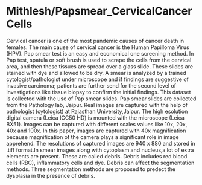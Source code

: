 # Mithlesh/Papsmear_CervicalCancerCells
Cervical cancer is one of the most pandemic causes of cancer death in females. The main cause of cervical cancer is the Human Papilloma Virus (HPV). Pap smear test is an easy and economical one screening method. In Pap test, spatula or soft brush is used to scrape the cells from the cervical area, and then these tissues are spread over a glass slide. These slides are stained with dye and allowed to be dry. A smear is analyzed by a trained cytologist/pathologist under microscope and if findings are suggestive of invasive carcinoma; patients are further send for the second level of investigations like tissue biopsy to confirm the initial findings. This dataset is collected with the use of Pap smear slides. Pap smear slides are collected from the Pathology lab, Jaipur. Real images are captured with the help of pathologist (cytologist) at Rajasthan University,Jaipur. The high esolution digital camera (Leica ICC50 HD) is mounted with the microscope (Leica BX51). Images can be captured with different scales values like 10x, 20x, 40x and 100x. In this paper, images are captured with 40x magnification because magnification of the camera plays a significant role in image apprehend. The resolutions of captured images are 940 x 880 and stored in .tiff format.In smear images along with cytoplasm and nucleus,a lot of extra elements are present. These are called debris. Debris includes red blood cells (RBC), inflammatory cells and dye. Debris can affect the segmentation methods.
Three segmentation methods are proposed to predect the dysplasia in the presence of debris.
